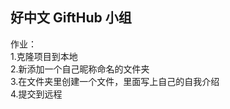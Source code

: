## 好中文 GiftHub 小组

作业：   
1.克隆项目到本地        
2.新添加一个自己昵称命名的文件夹    
3.在文件夹里创建一个文件，里面写上自己的自我介绍     
4.提交到远程     

